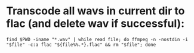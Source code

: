 # Transcode all wavs in current dir to flac (and delete wav if successful):
`find $PWD -iname "*.wav" | while read file; do ffmpeg -n -nostdin -i "$file" -c:a flac "${file%%.*}.flac" && rm "$file"; done`
